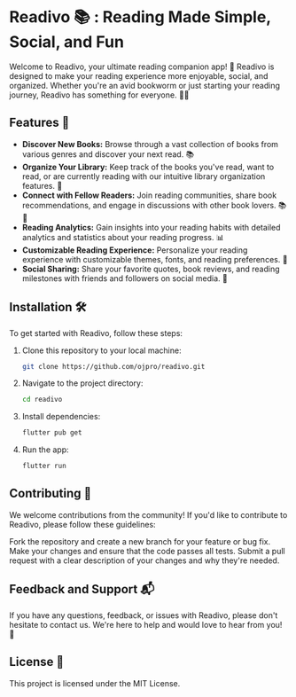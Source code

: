 # Readivo 📚 : Reading Made Simple, Social, and Fun

Welcome to Readivo, your ultimate reading companion app! 🎉 Readivo is designed to make your reading
experience more enjoyable, social, and organized. Whether you're an avid bookworm or just starting
your reading journey, Readivo has something for everyone. 📖✨

## Features 🚀

- **Discover New Books:** Browse through a vast collection of books from various genres and discover
  your next read. 📚
- **Organize Your Library:** Keep track of the books you've read, want to read, or are currently
  reading with our intuitive library organization features. 📝
- **Connect with Fellow Readers:** Join reading communities, share book recommendations, and engage
  in discussions with other book lovers. 📚💬
- **Reading Analytics:** Gain insights into your reading habits with detailed analytics and
  statistics about your reading progress. 📊
- **Customizable Reading Experience:** Personalize your reading experience with customizable themes,
  fonts, and reading preferences. 🎨
- **Social Sharing:** Share your favorite quotes, book reviews, and reading milestones with friends
  and followers on social media. 📱

## Installation 🛠️

To get started with Readivo, follow these steps:

1. Clone this repository to your local machine:

   ```bash
   git clone https://github.com/ojpro/readivo.git
   ```
   
2. Navigate to the project directory:

    ```bash
   cd readivo
   ```
   
3. Install dependencies:

   ```bash
   flutter pub get
   ```
   
4. Run the app:

   ```bash
   flutter run
   ```

## Contributing 🤝
We welcome contributions from the community! If you'd like to contribute to Readivo, please follow these guidelines:

Fork the repository and create a new branch for your feature or bug fix.
Make your changes and ensure that the code passes all tests.
Submit a pull request with a clear description of your changes and why they're needed.

## Feedback and Support 📬
If you have any questions, feedback, or issues with Readivo, please don't hesitate to contact us. We're here to help and would love to hear from you! 🙌

## License 📜
This project is licensed under the MIT License.





